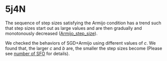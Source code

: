 # 5j4N
The sequence of step sizes satisfying the Armijo condition has a trend such that step sizes start out as large values and are then gradually and monotonously decreased ([Armijo_step_size](./decay_step_size.png)).

We checked the behaviors of SGD+Armijo using different values of $c$. We found that, the larger $c$ and $b$ are, the smaller the step sizes become (Please see [number of SFO](./step_size.png) for details). 
